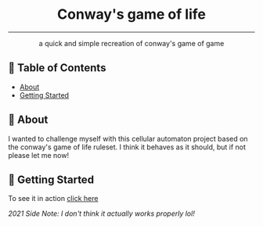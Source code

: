 <h1 align="center">Conway's game of life</h3>

---

<p align="center"> a quick and simple recreation of conway's game of game
    <br> 
</p>

## 📝 Table of Contents

- [About](#about)
- [Getting Started](#getting_started)

## 🧐 About <a name = "about"></a>

I wanted to challenge myself with this cellular automaton project based on the conway's game of life ruleset. I think it behaves as it should, but if not please let me now!

## 🏁 Getting Started <a name = "getting_started"></a>

To see it in action  <a href="http://dylanbarratt.com/projects/conway/">click here</a>

_2021 Side Note: I don't think it actually works properly lol!_
